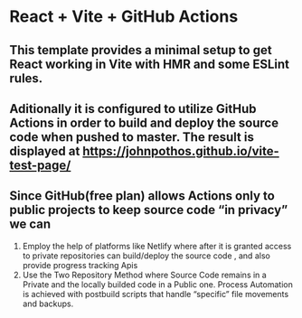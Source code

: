 # React + Vite + GitHub Actions

## This template provides a minimal setup to get React working in Vite with HMR and some ESLint rules.

## Aditionally it is configured to utilize GitHub Actions in order to build and deploy the source code when pushed to master. The result is displayed at https://johnpothos.github.io/vite-test-page/

## Since GitHub(free plan) allows Actions only to public projects to keep source code “in privacy” we can

1. Employ the help of platforms like Netlify where after it is granted access to private repositories can build/deploy the source code , and also provide progress tracking Apis
2. Use the Two Repository Method where Source Code remains in a Private and the locally builded code in a Public one. Process Automation is achieved with postbuild scripts that handle “specific” file movements and backups.
